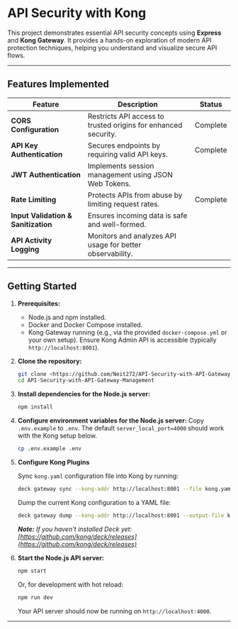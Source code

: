 # API Security with Kong

This project demonstrates essential API security concepts using **Express** and **Kong Gateway**. It provides a hands-on exploration of modern API protection techniques, helping you understand and visualize secure API flows.

---

## Features Implemented

| Feature                        | Description                                                    | Status      |
|---------------------------------|----------------------------------------------------------------|-------------|
| **CORS Configuration**          | Restricts API access to trusted origins for enhanced security.  | Complete |
| **API Key Authentication**      | Secures endpoints by requiring valid API keys.                  | Complete |
| **JWT Authentication**          | Implements session management using JSON Web Tokens.            |  |
| **Rate Limiting**               | Protects APIs from abuse by limiting request rates.             | Complete |
| **Input Validation & Sanitization** | Ensures incoming data is safe and well-formed.             |  |
| **API Activity Logging**        | Monitors and analyzes API usage for better observability.       |  |

---

## Getting Started

1.  **Prerequisites:**
    *   Node.js and npm installed.
    *   Docker and Docker Compose installed.
    *   Kong Gateway running (e.g., via the provided `docker-compose.yml` or your own setup). Ensure Kong Admin API is accessible (typically `http://localhost:8001`).

2.  **Clone the repository:**
    ```bash
    git clone <https://github.com/Neit272/API-Security-with-API-Gateway-Management.git>
    cd API-Security-with-API-Gateway-Management
    ```

3.  **Install dependencies for the Node.js server:**
    ```bash
    npm install
    ```

4.  **Configure environment variables for the Node.js server:**
    Copy `.env.example` to `.env`. The default `server_local_port=4000` should work with the Kong setup below.
    ```bash
    cp .env.example .env
    ```

5.  **Configure Kong Plugins**

    Sync `kong.yaml` configuration file into Kong by running:

    ```sh
    deck gateway sync --kong-addr http://localhost:8001 --file kong.yaml
    ```

    Dump the current Kong configuration to a YAML file:

    ```sh
    deck gateway dump --kong-addr http://localhost:8001 --output-file kong.yaml
    ```

    ***Note:** If you haven't installed Deck yet: [https://github.com/kong/deck/releases](https://github.com/kong/deck/releases)*

6.  **Start the Node.js API server:**
    ```bash
    npm start
    ```
    Or, for development with hot reload:
    ```bash
    npm run dev
    ```
    Your API server should now be running on `http://localhost:4000`.

---
